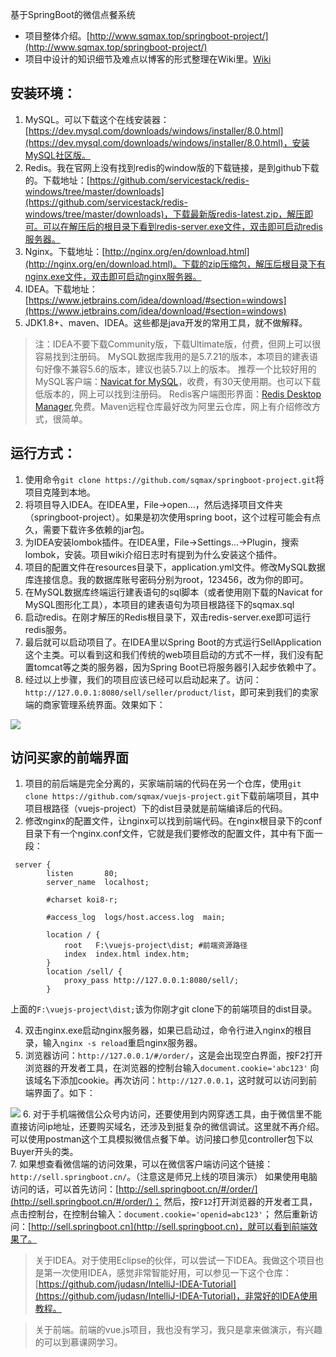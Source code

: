 基于SpringBoot的微信点餐系统

* 项目整体介绍。[http://www.sqmax.top/springboot-project/](http://www.sqmax.top/springboot-project/) 
* 项目中设计的知识细节及难点以博客的形式整理在Wiki里。[Wiki](https://github.com/sqmax/springboot-project/wiki)

## 安装环境：        
1. MySQL。可以下载这个在线安装器：[https://dev.mysql.com/downloads/windows/installer/8.0.html](https://dev.mysql.com/downloads/windows/installer/8.0.html)，安装MySQL社区版。
2. Redis。我在官网上没有找到redis的window版的下载链接，是到github下载的。下载地址：[https://github.com/servicestack/redis-windows/tree/master/downloads](https://github.com/servicestack/redis-windows/tree/master/downloads)，下载最新版redis-latest.zip，解压即可。可以在解压后的根目录下看到redis-server.exe文件，双击即可启动redis服务器。
3. Nginx。下载地址：[http://nginx.org/en/download.html](http://nginx.org/en/download.html)。下载的zip压缩包，解压后根目录下有nginx.exe文件，双击即可启动nginx服务器。
4. IDEA。下载地址：[https://www.jetbrains.com/idea/download/#section=windows](https://www.jetbrains.com/idea/download/#section=windows)
4. JDK1.8+、maven、IDEA。这些都是java开发的常用工具，就不做解释。

>注：IDEA不要下载Community版，下载Ultimate版，付费，但网上可以很容易找到注册码。
MySQL数据库我用的是5.7.21的版本，本项目的建表语句好像不兼容5.6的版本，建议也装5.7以上的版本。
推荐一个比较好用的MySQL客户端：[Navicat for MySQL](https://www.navicat.com/en/download/navicat-for-mysql)，收费，有30天使用期。也可以下载低版本的，网上可以找到注册码。
Redis客户端图形界面：[Redis Desktop Manager](https://redisdesktop.com/download),免费。Maven远程仓库最好改为阿里云仓库，网上有介绍修改方式，很简单。

## 运行方式：        
1. 使用命令`git clone https://github.com/sqmax/springboot-project.git`将项目克隆到本地。
2. 将项目导入IDEA。在IDEA里，File->open...，然后选择项目文件夹（springboot-project）。如果是初次使用spring boot，这个过程可能会有点久，需要下载许多依赖的jar包。
4. 为IDEA安装lombok插件。在IDEA里，File->Settings...->Plugin，搜索lombok，安装。项目wiki介绍日志时有提到为什么安装这个插件。
3. 项目的配置文件在resources目录下，application.yml文件。修改MySQL数据库连接信息。我的数据库账号密码分别为root，123456，改为你的即可。
4. 在MySQL数据库终端运行建表语句的sql脚本（或者使用刚下载的Navicat for MySQL图形化工具），本项目的建表语句为项目根路径下的sqmax.sql
5. 启动redis。在刚才解压的Redis根目录下，双击redis-server.exe即可运行redis服务。
6. 最后就可以启动项目了。在IDEA里以Spring Boot的方式运行SellApplication这个主类。可以看到这和我们传统的web项目启动的方式不一样，我们没有配置tomcat等之类的服务器，因为Spring Boot已将服务器引入起步依赖中了。
7. 经过以上步骤，我们的项目应该已经可以启动起来了。访问：`http://127.0.0.1:8080/sell/seller/product/list`，即可来到我们的卖家端的商家管理系统界面。效果如下：

![](http://p91462zt8.bkt.clouddn.com/PC.PNG)


## 访问买家的前端界面
1. 项目的前后端是完全分离的，买家端前端的代码在另一个仓库，使用`git clone https://github.com/sqmax/vuejs-project.git`下载前端项目，其中项目根路径（vuejs-project）下的dist目录就是前端编译后的代码。
2. 修改nginx的配置文件，让nginx可以找到前端代码。在nginx根目录下的conf目录下有一个nginx.conf文件，它就是我们要修改的配置文件，其中有下面一段：

```
 server {
        listen       80;
        server_name  localhost;

        #charset koi8-r;

        #access_log  logs/host.access.log  main;

        location / {
            root   F:\vuejs-project\dist; #前端资源路径
            index  index.html index.htm;
        }
		location /sell/ {
			proxy_pass http://127.0.0.1:8080/sell/;
		}

```

上面的`F:\vuejs-project\dist;`该为你刚才git clone下的前端项目的dist目录。

4. 双击nginx.exe启动nginx服务器，如果已启动过，命令行进入nginx的根目录，输入`nginx -s reload`重启nginx服务器。
5. 浏览器访问：`http://127.0.0.1/#/order/`，这是会出现空白界面，按F2打开浏览器的开发者工具，在浏览器的控制台输入`document.cookie='abc123'`
向该域名下添加cookie。再次访问：`http://127.0.0.1`，这时就可以访问到前端界面了。如下：

![](http://p91462zt8.bkt.clouddn.com/weixin.PNG)
6. 对于手机端微信公众号内访问，还要使用到内网穿透工具，由于微信里不能直接访问ip地址，还要购买域名，还涉及到挺复杂的微信调试。这里就不再介绍。可以使用postman这个工具模拟微信点餐下单。访问接口参见controller包下以Buyer开头的类。         
7. 如果想查看微信端的访问效果，可以在微信客户端访问这个链接：`http://sell.springboot.cn/`。（注意这是师兄上线的项目演示）
如果使用电脑访问的话，可以首先访问：[http://sell.springboot.cn/#/order/](http://sell.springboot.cn/#/order/)；
然后，按`F12`打开浏览器的开发者工具，点击控制台，在控制台输入：`document.cookie='openid=abc123'`；
然后重新访问：[http://sell.springboot.cn](http://sell.springboot.cn)，就可以看到前端效果了。


>关于IDEA。对于使用Eclipse的伙伴，可以尝试一下IDEA。我做这个项目也是第一次使用IDEA，感觉非常智能好用，可以参见一下这个仓库：[https://github.com/judasn/IntelliJ-IDEA-Tutorial](https://github.com/judasn/IntelliJ-IDEA-Tutorial)，非常好的IDEA使用教程。

>关于前端。前端的vue.js项目，我也没有学习，我只是拿来做演示，有兴趣的可以到慕课网学习。

